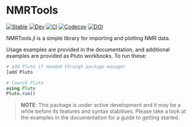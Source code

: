 # NMRTools

[![Stable](https://img.shields.io/badge/docs-stable-blue.svg)](https://waudbygroup.github.io/NMRTools.jl/stable)
[![Dev](https://img.shields.io/badge/docs-dev-blue.svg)](https://waudbygroup.github.io/NMRTools.jl/dev)
[![CI](https://github.com/waudbygroup/NMRTools.jl/actions/workflows/Runtests.yml/badge.svg)](https://github.com/waudbygroup/NMRTools.jl/actions/workflows/Runtests.yml)
[![Codecov](https://codecov.io/gh/waudbygroup/NMRTools.jl/branch/master/graph/badge.svg)](https://codecov.io/gh/waudbygroup/NMRTools.jl)
[![DOI](https://zenodo.org/badge/251587402.svg)](https://zenodo.org/badge/latestdoi/251587402)

<!-- ![NMRTools logo](logo.png) -->

NMRTools.jl is a simple library for importing and plotting NMR data.

Usage examples are provided in the documentation, and additional examples are provided as Pluto workbooks. To run these:
```julia
# add Pluto if needed through package manager
]add Pluto

# launch Pluto
using Pluto
Pluto.run()
```

> **NOTE**: This package is under active development and it may be a while before its features and syntax stabilises. Please take a look at the examples in the documentation for a guide to getting started.
